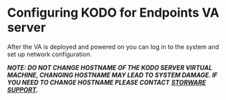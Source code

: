 # Configuring KODO for Endpoints VA server

After the VA is deployed and powered on you can log in to the system and set up network configuration.

_**NOTE: DO NOT CHANGE HOSTNAME OF THE KODO SERVER VIRTUAL MACHINE, CHANGING HOSTNAME MAY LEAD TO SYSTEM DAMAGE. IF YOU NEED TO CHANGE HOSTNAME PLEASE CONTACT**_ [_**STORWARE SUPPORT**_](mailto:support@storware.eu)_**.**_

